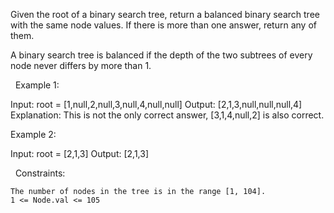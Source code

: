 Given the root of a binary search tree, return a balanced binary search tree with the same node values. If there is more than one answer, return any of them.

A binary search tree is balanced if the depth of the two subtrees of every node never differs by more than 1.

 
Example 1:

Input: root = [1,null,2,null,3,null,4,null,null]
Output: [2,1,3,null,null,null,4]
Explanation: This is not the only correct answer, [3,1,4,null,2] is also correct.


Example 2:

Input: root = [2,1,3]
Output: [2,1,3]


 
Constraints:


	The number of nodes in the tree is in the range [1, 104].
	1 <= Node.val <= 105

